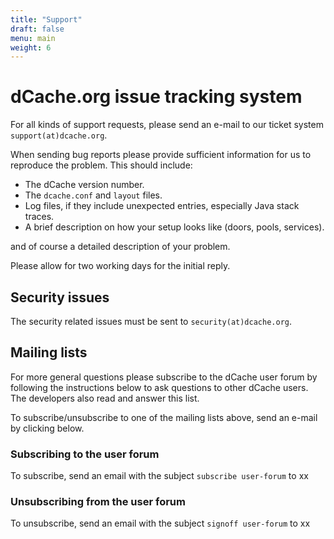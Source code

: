 ```yaml
---
title: "Support"
draft: false
menu: main
weight: 6
---
```


# dCache.org issue tracking system

For all kinds of support requests, please send an e-mail to our ticket system `support(at)dcache.org`.

When sending bug reports please provide sufficient information for us to reproduce the problem. This should include:

- The dCache version number.
- The `dcache.conf` and `layout` files.
- Log files, if they include unexpected entries, especially Java stack traces.
- A brief description on how your setup looks like (doors, pools, services).

and of course a detailed description of your problem.

Please allow for two working days for the initial reply.

## Security issues

The security related issues must be sent to `security(at)dcache.org`.

## Mailing lists

For more general questions please subscribe to the dCache user forum by following the instructions below to ask questions to other dCache users. The developers also read and answer this list.

To subscribe/unsubscribe to one of the mailing lists above, send an e-mail by clicking below.

### Subscribing to the user forum

To subscribe, send an email with the subject `subscribe user-forum` to xx

### Unsubscribing from the user forum

To unsubscribe, send an email with the subject `signoff user-forum` to xx
